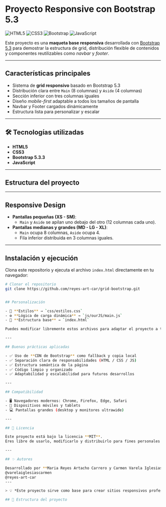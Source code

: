 # Proyecto Responsive con Bootstrap 5.3

![HTML5](https://img.shields.io/badge/HTML5-E34F26?style=for-the-badge&logo=html5&logoColor=white)
![CSS3](https://img.shields.io/badge/CSS3-1572B6?style=for-the-badge&logo=css3&logoColor=white)
![Bootstrap](https://img.shields.io/badge/Bootstrap-7952B3?style=for-the-badge&logo=bootstrap&logoColor=white)
![JavaScript](https://img.shields.io/badge/JavaScript-323330?style=for-the-badge&logo=javascript&logoColor=F7DF1E)

Este proyecto es una **maqueta base responsiva** desarrollada con [Bootstrap 5.3](https://getbootstrap.com/) para demostrar la estructura de grid, distribución flexible de contenidos y componentes reutilizables como *navbar* y *footer*.

---

## Características principales

- Sistema de **grid responsivo** basado en Bootstrap 5.3  
- Distribución clara entre `Main` (8 columnas) y `Aside` (4 columnas)  
- Sección inferior con tres columnas iguales  
- Diseño *mobile-first* adaptable a todos los tamaños de pantalla  
- Navbar y Footer cargados dinámicamente  
- Estructura lista para personalizar y escalar

---

## 🛠️ Tecnologías utilizadas

- **HTML5**
- **CSS3**
- **Bootstrap 5.3.3**
- **JavaScript**

---

## Estructura del proyecto


---

## Responsive Design

- **Pantallas pequeñas (XS - SM)**:  
  - `Main` y `Aside` se apilan uno debajo del otro (12 columnas cada uno).
- **Pantallas medianas y grandes (MD - LG - XL)**:  
  - `Main` ocupa 8 columnas, `Aside` ocupa 4.
  - Fila inferior distribuida en 3 columnas iguales.

---

## Instalación y ejecución

Clona este repositorio y ejecuta el archivo `index.html` directamente en tu navegador:

```bash
# Clonar el repositorio
git clone https://github.com/reyes-art-car/grid-bootstrap.git


## Personalización

- 🎨 **Estilos** → `css/estilos.css`  
- ⚙️ **Lógica de carga dinámica** → `js/ourJS/main.js`  
- 🧭 **Estructura base** → `index.html`  

Puedes modificar libremente estos archivos para adaptar el proyecto a tus necesidades.

---

## Buenas prácticas aplicadas

- ✅ Uso de **CDN de Bootstrap** como fallback y copia local  
- ✅ Separación clara de responsabilidades (HTML / CSS / JS)  
- ✅ Estructura semántica de la página  
- ✅ Código limpio y organizado  
- ✅ Adaptabilidad y escalabilidad para futuros desarrollos

---

## Compatibilidad

- 🖥️ Navegadores modernos: Chrome, Firefox, Edge, Safari  
- 📱 Dispositivos móviles y tablets  
- 💻 Pantallas grandes (desktop y monitores ultrawide)

---

## 📄 Licencia

Este proyecto está bajo la licencia **MIT**.  
Eres libre de usarlo, modificarlo y distribuirlo para fines personales o comerciales.

---

## ✨ Autores

Desarrollado por **Maria Reyes Artacho Carrero y Carmen Varela Iglesias**  
@varelaiglesiascarmen
@reyes-art-car
---

> 💡 *Este proyecto sirve como base para crear sitios responsivos profesionales con Bootstrap 5.3. Ideal para portafolios, landings o prototipos web.*

## 📂 Estructura del proyecto

